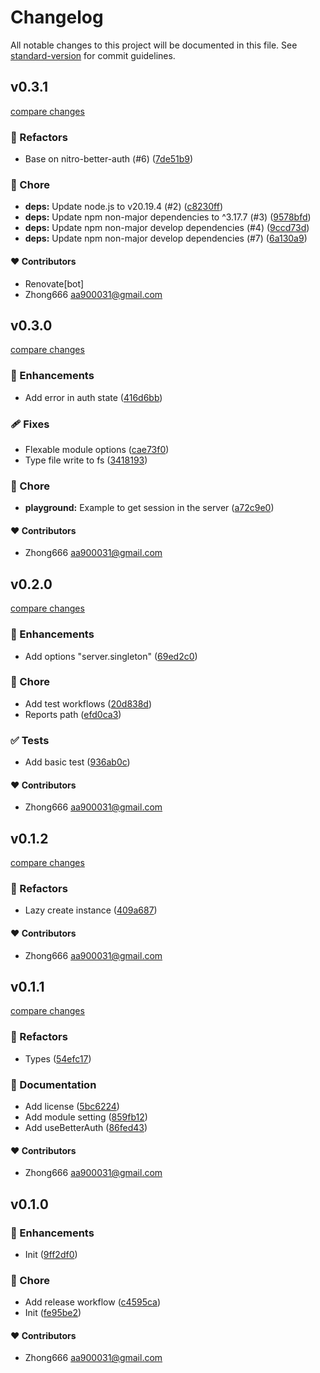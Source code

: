 # Changelog

All notable changes to this project will be documented in this file. See [standard-version](https://github.com/conventional-changelog/standard-version) for commit guidelines.


## v0.3.1

[compare changes](https://github.com/aa900031/nuxt-better-auth/compare/v0.3.0...v0.3.1)

### 💅 Refactors

-  Base on nitro-better-auth (#6) ([7de51b9](https://github.com/aa900031/nuxt-better-auth/commit/7de51b904d143ec2f26bf5c4c1f1838fe1d90911))

### 🏡 Chore

-  **deps:** Update node.js to v20.19.4 (#2) ([c8230ff](https://github.com/aa900031/nuxt-better-auth/commit/c8230ffa6a58905651e5d6168bc979b236dc5c3f))
-  **deps:** Update npm non-major dependencies to ^3.17.7 (#3) ([9578bfd](https://github.com/aa900031/nuxt-better-auth/commit/9578bfd3979eb57eae539e70a9285f27adc02245))
-  **deps:** Update npm non-major develop dependencies (#4) ([9ccd73d](https://github.com/aa900031/nuxt-better-auth/commit/9ccd73d3a8af3b82c7237a72c47bae47705e3eab))
-  **deps:** Update npm non-major develop dependencies (#7) ([6a130a9](https://github.com/aa900031/nuxt-better-auth/commit/6a130a96333ab7ac0808936e0a040700fc8c3ef3))



#### ❤️ Contributors

- Renovate[bot] 
- Zhong666 <aa900031@gmail.com>

## v0.3.0

[compare changes](https://github.com/aa900031/nuxt-better-auth/compare/v0.2.0...v0.3.0)

### 🚀 Enhancements

-  Add error in auth state ([416d6bb](https://github.com/aa900031/nuxt-better-auth/commit/416d6bb5f16d51e4beb93be80f4fe45026398159))

### 🩹 Fixes

-  Flexable module options ([cae73f0](https://github.com/aa900031/nuxt-better-auth/commit/cae73f0e00123241016b8f9ee2164fd38a5dee5e))
-  Type file write to fs ([3418193](https://github.com/aa900031/nuxt-better-auth/commit/3418193c2c34337d748f785786734bd7ddb597ed))

### 🏡 Chore

-  **playground:** Example to get session in the server ([a72c9e0](https://github.com/aa900031/nuxt-better-auth/commit/a72c9e0d9b966e2f40d1dcca74e2169780854eda))



#### ❤️ Contributors

- Zhong666 <aa900031@gmail.com>

## v0.2.0

[compare changes](https://github.com/aa900031/nuxt-better-auth/compare/v0.1.2...v0.2.0)

### 🚀 Enhancements

-  Add options "server.singleton" ([69ed2c0](https://github.com/aa900031/nuxt-better-auth/commit/69ed2c0e7adac0c73e1bc3f0e366bdf7385e478e))

### 🏡 Chore

-  Add test workflows ([20d838d](https://github.com/aa900031/nuxt-better-auth/commit/20d838da3b7de649ba972e312c78bdeb25174cdf))
-  Reports path ([efd0ca3](https://github.com/aa900031/nuxt-better-auth/commit/efd0ca3ba708a41c9d8e9022e06667bc0e443f57))

### ✅ Tests

-  Add basic test ([936ab0c](https://github.com/aa900031/nuxt-better-auth/commit/936ab0c8bd819475dd3c69c914c8abb031690330))



#### ❤️ Contributors

- Zhong666 <aa900031@gmail.com>

## v0.1.2

[compare changes](https://github.com/aa900031/nuxt-better-auth/compare/v0.1.1...v0.1.2)

### 💅 Refactors

-  Lazy create instance ([409a687](https://github.com/aa900031/nuxt-better-auth/commit/409a687d095e0ab19021b7838cae145c213eab19))



#### ❤️ Contributors

- Zhong666 <aa900031@gmail.com>

## v0.1.1

[compare changes](https://github.com/aa900031/nuxt-better-auth/compare/v0.1.0...v0.1.1)

### 💅 Refactors

-  Types ([54efc17](https://github.com/aa900031/nuxt-better-auth/commit/54efc17baa88bfa7e4ef8063fc2e1810ff82e3a6))

### 📖 Documentation

-  Add license ([5bc6224](https://github.com/aa900031/nuxt-better-auth/commit/5bc622459b06130f3a30471c5cecc67d6d2a92bb))
-  Add module setting ([859fb12](https://github.com/aa900031/nuxt-better-auth/commit/859fb12d58d576a84424b9d09121a865f84e9e13))
-  Add useBetterAuth ([86fed43](https://github.com/aa900031/nuxt-better-auth/commit/86fed4357a829a1da03b1ab33bde6ceb99ffb30e))



#### ❤️ Contributors

- Zhong666 <aa900031@gmail.com>

## v0.1.0



### 🚀 Enhancements

-  Init ([9ff2df0](https://github.com/aa900031/nuxt-better-auth/commit/9ff2df06c82573a4c76ca12e527fcf924c85ab12))

### 🏡 Chore

-  Add release workflow ([c4595ca](https://github.com/aa900031/nuxt-better-auth/commit/c4595ca523cdecddfcebf6e222801bd7b0babd05))
-  Init ([fe95be2](https://github.com/aa900031/nuxt-better-auth/commit/fe95be2c4df17ece010780b4c4de60c5f1561c2a))



#### ❤️ Contributors

- Zhong666 <aa900031@gmail.com>
